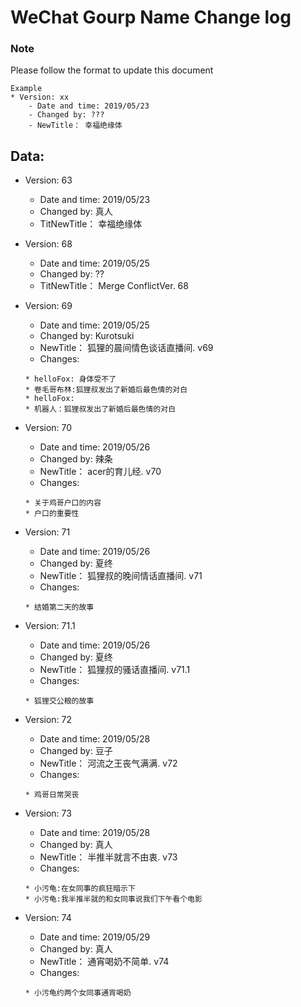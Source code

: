 # WeChat Gourp Name Change log



### Note
Please follow the format to update this document

```
Example
* Version: xx
    - Date and time: 2019/05/23
    - Changed by: ???
    - NewTitle： 幸福绝缘体
```

## Data:

* Version: 63
    - Date and time: 2019/05/23
    - Changed by: 真人
    - TitNewTitle： 幸福绝缘体


* Version: 68
    - Date and time: 2019/05/25
    - Changed by: ??
    - TitNewTitle： Merge ConflictVer. 68

* Version: 69
    - Date and time: 2019/05/25
    - Changed by: Kurotsuki
    - NewTitle： 狐狸的晨间情色谈话直播间. v69
    - Changes: 
    ```
    * helloFox: 身体受不了
    * 卷毛哥布林:狐狸叔发出了新婚后最色情的对白
    * helloFox:
    * 机器人：狐狸叔发出了新婚后最色情的对白
    ```

* Version: 70
    - Date and time: 2019/05/26
    - Changed by: 辣条
    - NewTitle： acer的育儿经. v70
    - Changes:
    ```
    * 关于鸡哥户口的内容
    * 户口的重要性 
    ```
    


* Version: 71
    - Date and time: 2019/05/26
    - Changed by: 夏终
    - NewTitle： 狐狸叔的晚间情话直播间. v71
    - Changes:
    ```
    * 结婚第二天的故事
    ```
    
    
* Version: 71.1
    - Date and time: 2019/05/26
    - Changed by: 夏终
    - NewTitle： 狐狸叔的骚话直播间. v71.1
    - Changes:
    ```
    * 狐狸交公粮的故事
    ```
    

* Version: 72
    - Date and time: 2019/05/28
    - Changed by: 豆子
    - NewTitle： 河流之王丧气满满. v72
    - Changes:
    ```
    * 鸡哥日常哭丧
    ```
    
       

* Version: 73
    - Date and time: 2019/05/28
    - Changed by: 真人
    - NewTitle： 半推半就言不由衷. v73
    - Changes:
    ```
    * 小污龟:在女同事的疯狂暗示下
    * 小污龟:我半推半就的和女同事说我们下午看个电影
    ``` 
    
    
* Version: 74
    - Date and time: 2019/05/29
    - Changed by: 真人
    - NewTitle： 通宵喝奶不简单. v74
    - Changes:
    ```
    * 小污龟约两个女同事通宵喝奶
    ``` 
    
    
